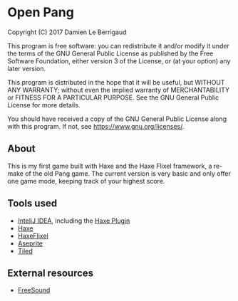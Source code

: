 # Open Pang

Copyright (C) 2017  Damien Le Berrigaud

This program is free software: you can redistribute it and/or modify
it under the terms of the GNU General Public License as published by
the Free Software Foundation, either version 3 of the License, or
(at your option) any later version.

This program is distributed in the hope that it will be useful,
but WITHOUT ANY WARRANTY; without even the implied warranty of
MERCHANTABILITY or FITNESS FOR A PARTICULAR PURPOSE.  See the
GNU General Public License for more details.

You should have received a copy of the GNU General Public License
along with this program.  If not, see <https://www.gnu.org/licenses/>.

## About

This is my first game built with Haxe and the Haxe Flixel framework, a re-make of the old Pang game.
The current version is very basic and only offer one game mode, keeping track of your highest score.

## Tools used

* [InteliJ IDEA](https://www.jetbrains.com/idea/), including the [Haxe Plugin](http://intellij-haxe.org/)
* [Haxe](https://haxe.org/)
* [HaxeFlixel](http://haxeflixel.com/)
* [Aseprite](https://www.aseprite.org/)
* [Tiled](http://www.mapeditor.org/)

## External resources

* [FreeSound](https://freesound.org/)
